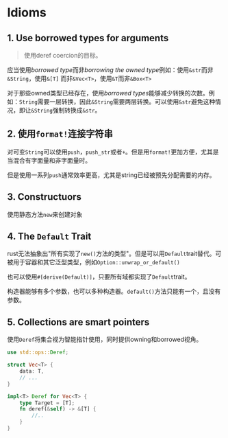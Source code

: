 # Idioms

## 1. Use borrowed types for arguments

> 使用deref coercion的目标。

应当使用*borrowed type*而非*borrowing the owned type*例如：使用`&str`而非`&String`，使用`&[T]` 而非`&Vec<T>`，使用`&T`而非`&Box<T>`

对于那些owned类型已经存在，使用*borrowed types*能够减少转换的次数。例如：`String`需要一层转换，因此`&String`需要两层转换。可以使用`&str`避免这种情况，即让`&String`强制转换成`&str`。

## 2. 使用`format!`连接字符串

对可变`String`可以使用`push`，`push_str`或者`+`。但是用`format!`更加方便，尤其是当混合有字面量和非字面量时。

但是使用一系列`push`通常效率更高，尤其是string已经被预先分配需要的内存。

## 3. Constructuors

使用静态方法`new`来创建对象

## 4. The `Default` Trait

rust无法抽象出"所有实现了`new()`方法的类型"。但是可以用`Default`trait替代。可被用于容器和其它泛型类型，例如`Option::unwrap_or_default()`

也可以使用`#[derive(Default)]`，只要所有域都实现了`Default`trait。

构造器能够有多个参数，也可以多种构造器。`default()`方法只能有一个，且没有参数。

## 5. Collections are smart pointers

使用`Deref`将集合视为智能指针使用，同时提供owning和borrowed视角。

```rust
use std::ops::Deref;

struct Vec<T> {
    data: T,
    // ...
}

impl<T> Deref for Vec<T> {
    type Target = [T];
    fn deref(&self) -> &[T] {
        //..
    }
}
```
